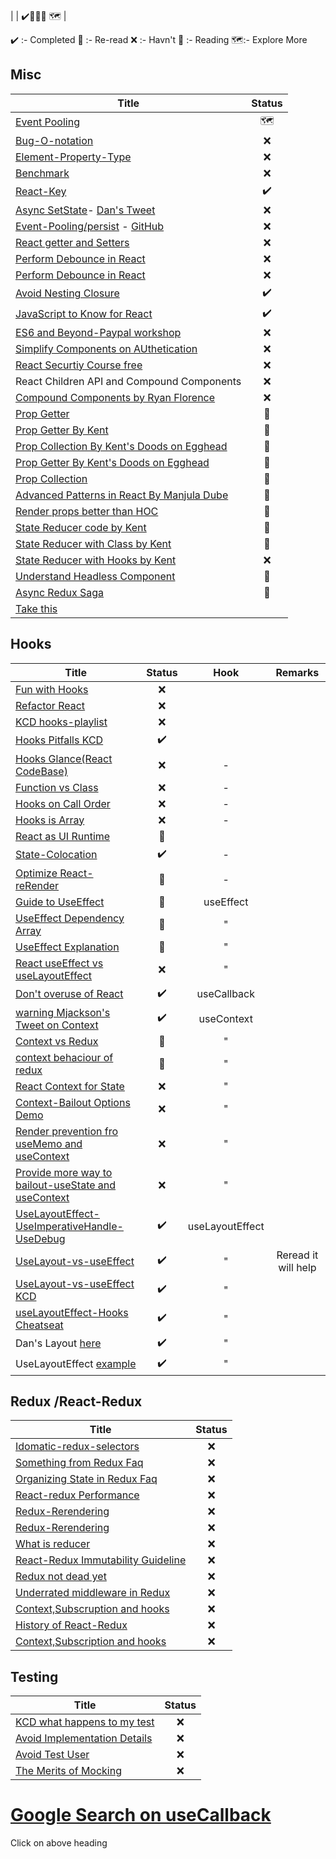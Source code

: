 | []() | ✔️🔄❌📖 🗺 |

✔️ :- Completed
🔄 :- Re-read
❌ :- Havn't
📖 :- Reading
🗺:- Explore More

## Misc

| Title | Status |
| ------------- |:-------------:|
| [Event Pooling](https://stackoverflow.com/questions/63438752/my-react-event-pooling-pseudo-example-makes-sense) | 🗺 |
| [Bug-O-notation](https://overreacted.io/the-bug-o-notation/) | ❌ |
| [Element-Property-Type](https://overreacted.io/why-do-react-elements-have-typeof-property/) | ❌ |
| [Benchmark](https://medium.com/@dan_abramov/this-benchmark-is-indeed-flawed-c3d6b5b6f97f) | ❌ |
| [React-Key](https://kentcdodds.com/blog/understanding-reacts-key-prop) | ✔️ |
| [Async SetState](https://github.com/facebook/react/issues/11527)- [Dan's Tweet](https://twitter.com/dan_abramov/status/959507572951797761) | ❌ |
| [Event-Pooling/persist](https://medium.com/@brunogarciagonzalez/reactjs-events-exploration-a295505016f1)  - [GitHub](https://github.com/brunogarciagonzalez/React-Events-Exploration-Demo) | ❌ |
| [React getter and Setters](https://javascriptbit.com/react-design-patterns-prop-getters-render-props/) | ❌ |
| [Perform Debounce in React](https://stackoverflow.com/questions/23123138/perform-debounce-in-react-js) | ❌ |
| [Perform Debounce in React](https://stackoverflow.com/questions/23123138/perform-debounce-in-react-js) | ❌ |
| [Avoid Nesting Closure](https://kentcdodds.com/blog/why-i-avoid-nesting-closures) | ✔️ |
| [JavaScript to Know for React](https://kentcdodds.com/blog/javascript-to-know-for-react) | ✔️ |
| [ES6 and Beyond-Paypal workshop](https://www.youtube.com/playlist?list=PLV5CVI1eNcJgUA2ziIML3-7sMbS7utie5) | ❌ |
| [Simplify Components on AUthetication](https://kentcdodds.com/blog/authentication-in-react-applications) | ❌ |
| [React Securtiy Course free](https://courses.reactsecurity.io/courses/react-security-fundamentals-downloadable) | ❌ |
| React Children API and Compound Components | ❌ |
| [Compound Components by Ryan Florence](https://www.youtube.com/watch?v=hEGg-3pIHlE)| ❌ |
| [Prop Getter](https://javascriptbit.com/react-design-patterns-prop-getters-render-props/)| 🔄 |
| [Prop Getter By Kent](https://kentcdodds.com/blog/how-to-give-rendering-control-to-users-with-prop-getters)| 🔄 |
| [Prop Collection By Kent's Doods on Egghead](https://egghead.io/lessons/react-use-prop-collections-with-render-props)| 🔄 |
| [Prop Getter By Kent's Doods on Egghead](https://egghead.io/lessons/react-use-prop-getters-with-render-props)| 🔄 |
| [Prop Collection](https://github.com/manjula-dube/react-advanced-patterns/tree/master/prop-collection)| 🔄 |
| [Advanced Patterns in React By Manjula Dube](https://www.youtube.com/watch?v=lvndTUDNspw)| 🔄 |
| [Render props better than HOC](https://medium.com/@mjackson/use-a-render-prop-50de598f11ce)| 🔄 |
| [State Reducer code by Kent](https://medium.com/@mjackson/use-a-render-prop-50de598f11ce)| 🔄 |
| [State Reducer with Class by Kent](https://kentcdodds.com/blog/the-state-reducer-pattern)| 🔄 |
| [State Reducer with Hooks by Kent](https://kentcdodds.com/blog/the-state-reducer-pattern-with-react-hooks)| ❌ |
| [Understand Headless Component](https://www.merrickchristensen.com/articles/headless-user-interface-components/)| 🔄 |
| [Async Redux Saga](https://egghead.io/lessons/redux-handle-side-effects-with-redux-saga-generator-functions)| 🔄 |
|[Take this](https://www.youtube.com/playlist?list=PLMV09mSPNaQlWvqEwF6TfHM-CVM6lXv39)| |

## Hooks

| Title | Status | Hook |Remarks |
| ------------- |:-------------:|:-------------:|:-------------:|
| [Fun with Hooks](https://www.youtube.com/watch?v=1jWS7cCuUXw) | ❌ |
| [Refactor React](https://egghead.io/courses/simplify-react-apps-with-react-hooks) | ❌ |
| [KCD hooks-playlist](kcd.im/hooks-playlist) | ❌ |
| [Hooks Pitfalls KCD](https://kentcdodds.com/blog/react-hooks-pitfalls)|✔️ |
| [Hooks Glance(React CodeBase)](https://github.com/facebook/react/blob/master/packages/react-reconciler/src/ReactFiberHooks.new.js) | ❌| - |
| [Function vs Class](https://overreacted.io/how-are-function-components-different-from-classes/) | ❌ | - |
| [Hooks on Call Order](https://overreacted.io/why-do-hooks-rely-on-call-order/) | ❌ | - |
| [Hooks is Array](https://medium.com/@ryardley/react-hooks-not-magic-just-arrays-cd4f1857236e) | ❌ | - |
| [React as UI Runtime](https://overreacted.io/react-as-a-ui-runtime/) | 🔄 | |
| [State-Colocation](https://kentcdodds.com/blog/state-colocation-will-make-your-react-app-faster) | ✔️ | - |
| [Optimize React-reRender](https://kentcdodds.com/blog/optimize-react-re-renders) | 🔄 | - |
| [Guide to UseEffect ](https://overreacted.io/a-complete-guide-to-useeffect/) | 🔄 | useEffect |
| [UseEffect Dependency Array](https://dennyscott.io/use-effect-dependency-array/) | 🔄| " |
| [UseEffect Explanation](https://dmitripavlutin.com/react-useeffect-explanation/) | 🔄 | " |
| [React useEffect vs useLayoutEffect](https://kentcdodds.com/blog/useeffect-vs-uselayouteffect) | ❌ | " |
| [Don't overuse of React](https://dmitripavlutin.com/dont-overuse-react-usecallback/) | ✔️ |useCallback |
| [warning Mjackson's Tweet on Context ](https://twitter.com/mjackson/status/1195495535483817984) | ✔️ | useContext|
| [Context vs Redux](https://daveceddia.com/context-api-vs-redux/) | 🔄 |  "|
| [context behaciour of redux](dsoftware.com/2018/11/react-redux-history-implementation/) | 🔄 | "|
| [React Context for State ](https://egghead.io/courses/react-context-for-state-management) |❌ |" |
| [Context-Bailout Options Demo]( https://codesandbox.io/s/00yn9yqzjw?file=/src/index.js) | ❌| " |
| [Render prevention fro useMemo and useContext](https://github.com/facebook/react/issues/15156) | ❌ |" |
| [Provide more way to bailout-useState and useContext](https://github.com/facebook/react/issues/14110) | ❌ | " |
| [UseLayoutEffect-UseImperativeHandle-UseDebug](https://stackoverflow.com/questions/57030945/use-case-for-uselayouteffect-usestate-vs-usememo) | ✔️ | useLayoutEffect |
| [UseLayout-vs-useEffect](https://blog.logrocket.com/useeffect-vs-uselayouteffect/) | ✔️|"| Reread it will help |
| [UseLayout-vs-useEffect KCD](https://kentcdodds.com/blog/useeffect-vs-uselayouteffect) |✔️|"|
| [useLayoutEffect-Hooks Cheatseat](https://react-hooks-cheatsheet.com/uselayoutEffect) | ✔️ |"|
| Dan's Layout [here](https://twitter.com/dan_abramov/status/1096916868026245121)| ✔️ |"|
| UseLayoutEffect [example](https://codesandbox.io/s/pensive-vaughan-x3jbb?file=/src/App.js:348-353)| ✔️ |"|





##  Redux /React-Redux

| Title | Status | 
| ------------- |:-------------:|
|[Idomatic-redux-selectors](https://blog.isquaredsoftware.com/2017/12/idiomatic-redux-using-reselect-selectors/) | ❌ |
|[Something from Redux Faq](https://redux.js.org/faq) | ❌ |
|[Organizing State in Redux Faq](https://redux.js.org/faq/organizing-state#do-i-have-to-put-all-my-state-into-redux-should-i-ever-use-reacts-setstate) | ❌ |
|[React-redux Performance](https://react-redux.js.org/using-react-redux/connect-mapstate#mapstatetoprops-and-performance) | ❌ |
|[Redux-Rerendering](https://spin.atomicobject.com/2018/04/02/redux-rerendering/) | ❌ |
|[Redux-Rerendering](https://spin.atomicobject.com/2018/04/02/redux-rerendering/) | ❌ |
| [What is reducer](https://daveceddia.com/what-is-a-reducer/) | ❌ |
| [React-Redux Immutability Guideline](https://daveceddia.com/react-redux-immutability-guide/) | ❌ |
| [Redux not dead yet](https://blog.isquaredsoftware.com/2018/03/redux-not-dead-yet/) | ❌ |
| [Underrated middleware in Redux](https://medium.com/@jacobp100/you-arent-using-redux-middleware-enough-94ffe991e6) | ❌ |
| [Context,Subscruption and hooks](https://github.com/reduxjs/react-redux/issues/1177) | ❌ |
| [History of React-Redux](https://blog.isquaredsoftware.com/2018/11/react-redux-history-implementation/) | ❌ |
| [Context,Subscription and hooks](https://github.com/reduxjs/react-redux/issues/1177) | ❌ |


## Testing

| Title | Status |
| ------------- |:-------------:|
| [KCD what happens to my test](https://kentcdodds.com/blog/react-hooks-whats-going-to-happen-to-my-tests) | ❌ |
| [Avoid Implementation Details](https://kentcdodds.com/blog/testing-implementation-details) | ❌ |
| [Avoid Test User](https://kentcdodds.com/blog/avoid-the-test-user) | ❌ |
| [The Merits of Mocking](https://kentcdodds.com/blog/the-merits-of-mocking) | ❌ |

# [Google Search on useCallback](https://www.google.com/search?q=usecallback&client=firefox-b-d&sxsrf=ALeKk00ulWcQTsStfEQpCKkGK5wUZc2qJw%3A1627043709534&ei=fbf6YO71H5KP4-EP2-WQSA&oq=usecallback&gs_lcp=Cgdnd3Mtd2l6EAMyBAgjECcyBwgAELEDEEMyBQgAEJECMgUIABCRAjIECAAQQzIECAAQQzICCAAyBAgAEEMyBAgAEEMyAggAOgcIABBHELADOgcIABCwAxBDOg4ILhCxAxCDARDHARCjAjoICAAQsQMQgwE6BQgAELEDOgQIABAKSgQIQRgAUJcTWPcsYIIvaAFwAngAgAG9AogBhxSSAQcwLjUuNi4xmAEAoAEBqgEHZ3dzLXdpesgBCsABAQ&sclient=gws-wiz&ved=0ahUKEwiuqNySmvnxAhWSxzgGHdsyBAkQ4dUDCA4&uact=5)

Click on above heading 
